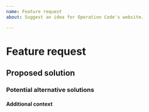 ```yaml
---
name: Feature request
about: Suggest an idea for Operation Code's website.

---
```


# Feature request
<!--  A clear and concise description of what the problem is. Ex. I'm always frustrated when [...] -->

## Proposed solution
<!-- A clear and concise description of what you want to happen. -->

### Potential alternative solutions
<!-- A clear and concise description of any alternative solutions or features you've considered. Why are they inferior to the first proposed solution? -->

#### Additional context
<!-- Add any other context or screenshots about the feature request here. -->
